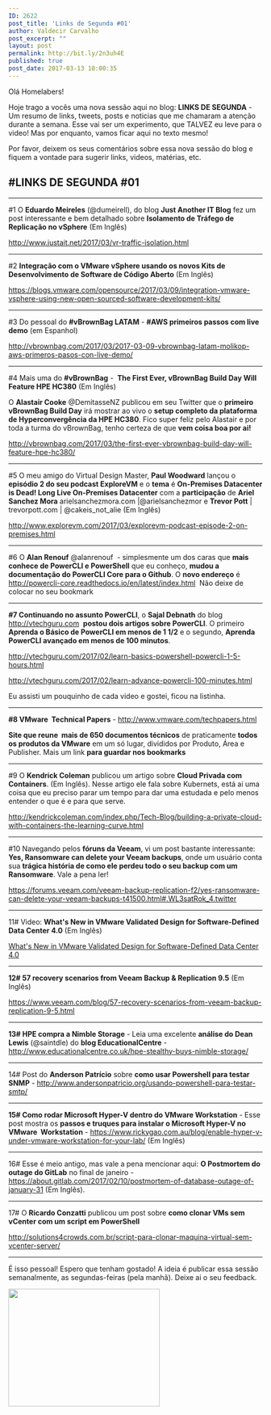 ```yaml
---
ID: 2622
post_title: 'Links de Segunda #01'
author: Valdecir Carvalho
post_excerpt: ""
layout: post
permalink: http://bit.ly/2n3uh4E
published: true
post_date: 2017-03-13 10:00:35
---
```

Olá Homelabers!

Hoje trago a vocês uma nova sessão aqui no blog: <strong>LINKS DE SEGUNDA</strong> - Um resumo de links, tweets, posts e noticias que me chamaram a atenção durante a semana. Esse vai ser um experimento, que TALVEZ eu leve para o video! Mas por enquanto, vamos ficar aqui no texto mesmo!

Por favor, deixem os seus comentários sobre essa nova sessão do blog e fiquem a vontade para sugerir links, videos, matérias, etc.

<h2>#LINKS DE SEGUNDA #01</h2>

<!--more-->

<hr />

#1 O <strong>Eduardo Meireles</strong> (@dumeirell), do blog <strong>Just Another IT Blog</strong> fez um post interessante e bem detalhado sobre <strong>Isolamento de Tráfego de Replicação no vSphere</strong> (Em Inglês)

<a href="http://www.justait.net/2017/03/vr-traffic-isolation.html">http://www.justait.net/2017/03/vr-traffic-isolation.html</a>

<hr />

#2 <strong>Integração com o VMware vSphere usando os novos Kits de Desenvolvimento de Software de Código Aberto</strong> (Em Inglês)

<a href="https://blogs.vmware.com/opensource/2017/03/09/integration-vmware-vsphere-using-new-open-sourced-software-development-kits/">https://blogs.vmware.com/opensource/2017/03/09/integration-vmware-vsphere-using-new-open-sourced-software-development-kits/</a>

<hr />

#3 Do pessoal do <strong>#vBrownBag LATAM</strong> - <strong>#AWS primeiros passos com live demo</strong> (em Espanhol)

<a href="http://vbrownbag.com/2017/03/2017-03-09-vbrownbag-latam-molikop-aws-primeros-pasos-con-live-demo/">http://vbrownbag.com/2017/03/2017-03-09-vbrownbag-latam-molikop-aws-primeros-pasos-con-live-demo/</a>

<hr />

#4 Mais uma do <strong>#vBrownBag</strong> -  <strong>The First Ever, vBrownBag Build Day Will Feature HPE HC380</strong> (Em Inglês)

O <strong>Alastair Cooke‏</strong> @DemitasseNZ publicou em seu Twitter que o <strong>primeiro vBrownBag Build Day</strong> irá mostrar ao vivo o <strong>setup completo da plataforma de Hyperconvergência da HPE HC380</strong>. Fico super feliz pelo Alastair e por toda a turma do vBrownBag, tenho certeza de que <strong>vem coisa boa por ai!</strong>

<a href="http://vbrownbag.com/2017/03/the-first-ever-vbrownbag-build-day-will-feature-hpe-hc380/">http://vbrownbag.com/2017/03/the-first-ever-vbrownbag-build-day-will-feature-hpe-hc380/</a>

<hr />

#5 O meu amigo do Virtual Design Master, <strong>Paul Woodward</strong> lançou o <strong>episódio 2 do seu podcast ExploreVM</strong> e o <strong>tema</strong> é <strong>On-Premises Datacenter is Dead! Long Live On-Premises Datacenter</strong> com a <strong>participação</strong> de <strong>Ariel Sanchez Mora</strong> arielsanchezmora.com |@arielsanchezmor e <strong>Trevor Pott</strong> | trevorpott.com | @cakeis_not_alie (Em Inglês)

<a href="http://www.explorevm.com/2017/03/explorevm-podcast-episode-2-on-premises.html">http://www.explorevm.com/2017/03/explorevm-podcast-episode-2-on-premises.html</a>

<hr />

#6 O <strong>Alan Renouf</strong> @alanrenouf  - simplesmente um dos caras que <strong>mais conhece de PowerCLI e PowerShell</strong> que eu conheço, <strong>mudou a documentação do PowerCLI Core para o Github</strong>. O <strong>novo endereço</strong> é <a href="http://powercli-core.readthedocs.io/en/latest/index.html">http://powercli-core.readthedocs.io/en/latest/index.html</a>  Não deixe de colocar no seu bookmark

<hr />

<strong>#7 Continuando no assunto PowerCLI</strong>, o <strong>Sajal Debnath</strong> do blog <a href="http://vtechguru.com">http://vtechguru.com</a>  <strong>postou dois artigos sobre PowerCLI</strong>. O primeiro <strong>Aprenda o Básico de PowerCLI em menos de 1 1/2</strong> e o segundo, <strong>Aprenda PowerCLI avançado em menos de 100 minutos</strong>.

<a href="https://www.sajaldebnath.com/2017/02/learn-basics-powershell-powercli-1-5-hours.html">http://vtechguru.com/2017/02/learn-basics-powershell-powercli-1-5-hours.html</a>

<a href="https://www.sajaldebnath.com/2017/02/learn-advance-powercli-100-minutes.html">http://vtechguru.com/2017/02/learn-advance-powercli-100-minutes.html</a>

Eu assisti um pouquinho de cada video e gostei, ficou na listinha.

<hr />

<strong>#8 VMware  Technical Papers</strong> - <a href="http://www.vmware.com/techpapers.html">http://www.vmware.com/techpapers.html</a>

<strong>Site que reune  mais de 650 documentos técnicos</strong> de praticamente <strong>todos os produtos da VMware</strong> em um só lugar, divididos por Produto, Área e Publisher. Mais um link <strong>para guardar nos bookmarks</strong>

<hr />

#9 O <strong>Kendrick Coleman</strong> publicou um artigo sobre <strong>Cloud Privada com Containers</strong>. (Em Inglês). Nesse artigo ele fala sobre Kubernets, está ai uma coisa que eu preciso parar um tempo para dar uma estudada e pelo menos entender o que é e para que serve.

<a href="http://kendrickcoleman.com/index.php/Tech-Blog/building-a-private-cloud-with-containers-the-learning-curve.html">http://kendrickcoleman.com/index.php/Tech-Blog/building-a-private-cloud-with-containers-the-learning-curve.html</a>

<hr />

#10 Navegando pelos <strong>fóruns da Veeam</strong>, vi um post bastante interessante: <strong>Yes, Ransomware can delete your Veeam backups</strong>, onde um usuário conta sua <strong>trágica história de como ele perdeu todo o seu backup com um Ransomware</strong>. Vale a pena ler!

<a href="https://forums.veeam.com/veeam-backup-replication-f2/yes-ransomware-can-delete-your-veeam-backups-t41500.html#.WL3satRok_4.twitter">https://forums.veeam.com/veeam-backup-replication-f2/yes-ransomware-can-delete-your-veeam-backups-t41500.html#.WL3satRok_4.twitter</a>

<hr />

11# Video: <strong>What's New in VMware Validated Design for Software-Defined Data Center 4.0</strong> (Em Inglês)

<a href="https://youtu.be/U01POpwnzlo">What's New in VMware Validated Design for Software-Defined Data Center 4.0</a>

<hr />

<strong>12# 57 recovery scenarios from Veeam Backup &amp; Replication 9.5</strong> (Em Inglês)

<a href="https://www.veeam.com/blog/57-recovery-scenarios-from-veeam-backup-replication-9-5.html">https://www.veeam.com/blog/57-recovery-scenarios-from-veeam-backup-replication-9-5.html</a>

<hr />

<strong>13# HPE compra a Nimble Storage</strong> - Leia uma excelente <strong>análise do Dean Lewis</strong> (@saintdle) do <strong>blog </strong><strong>EducationalCentre</strong> - <a href="http://www.educationalcentre.co.uk/hpe-stealthy-buys-nimble-storage/">http://www.educationalcentre.co.uk/hpe-stealthy-buys-nimble-storage/</a>

<hr />

14# Post do <strong>Anderson Patrício</strong> sobre <strong>como usar Powershell para testar SNMP</strong> - <a href="http://www.andersonpatricio.org/usando-powershell-para-testar-smtp/">http://www.andersonpatricio.org/usando-powershell-para-testar-smtp/</a>

<hr />

<strong>15# Como rodar Microsoft Hyper-V dentro do VMware Workstation</strong> - Esse post mostra os <strong>passos e truques para instalar o Microsoft Hyper-V no VMware  Workstation</strong> - <a href="https://www.rickygao.com.au/blog/enable-hyper-v-under-vmware-workstation-for-your-lab/">https://www.rickygao.com.au/blog/enable-hyper-v-under-vmware-workstation-for-your-lab/</a> (Em Inglês)

<hr />

16# Esse é meio antigo, mas vale a pena mencionar aqui: <strong>O Postmortem do outage do GitLab</strong> no final de janeiro - <a href="https://about.gitlab.com/2017/02/10/postmortem-of-database-outage-of-january-31">https://about.gitlab.com/2017/02/10/postmortem-of-database-outage-of-january-31</a> (Em Inglês).

<hr />

17# O <strong>Ricardo Conzatti</strong> publicou um post sobre <strong>como clonar VMs sem vCenter com um script em PowerShell</strong>

<a href="http://solutions4crowds.com.br/script-para-clonar-maquina-virtual-sem-vcenter-server/">http://solutions4crowds.com.br/script-para-clonar-maquina-virtual-sem-vcenter-server/</a>

<hr />

É isso pessoal! Espero que tenham gostado! A ideia é publicar essa sessão semanalmente, as segundas-feiras (pela manhã). Deixe ai o seu feedback.

<img class="aligncenter size-medium wp-image-2624" src="http://homelaber.com.br/site/wp-content/uploads/2017/03/links-de-segunda-homelaber-meme-300x233.jpg" alt="" width="300" height="233" />